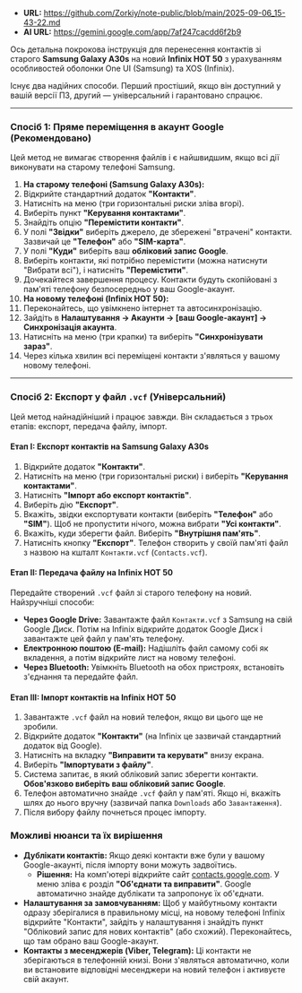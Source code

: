 * **URL:** https://github.com/Zorkiy/note-public/blob/main/2025-09-06_15-43-22.md
* **AI URL:** https://gemini.google.com/app/7af247cacdd6f2b9

Ось детальна покрокова інструкція для перенесення контактів зі старого **Samsung Galaxy A30s** на новий **Infinix HOT 50** з урахуванням особливостей оболонки One UI (Samsung) та XOS (Infinix).

Існує два надійних способи. Перший простіший, якщо він доступний у вашій версії ПЗ, другий — універсальний і гарантовано спрацює.

---

### Спосіб 1: Пряме переміщення в акаунт Google (Рекомендовано)

Цей метод не вимагає створення файлів і є найшвидшим, якщо всі дії виконувати на старому телефоні Samsung.

1.  **На старому телефоні (Samsung Galaxy A30s):**
2.  Відкрийте стандартний додаток **"Контакти"**.
3.  Натисніть на меню (три горизонтальні риски зліва вгорі).
4.  Виберіть пункт **"Керування контактами"**.
5.  Знайдіть опцію **"Перемістити контакти"**.
6.  У полі **"Звідки"** виберіть джерело, де збережені "втрачені" контакти. Зазвичай це **"Телефон"** або **"SIM-карта"**.
7.  У полі **"Куди"** виберіть ваш **обліковий запис Google**.
8.  Виберіть контакти, які потрібно перемістити (можна натиснути "Вибрати всі"), і натисніть **"Перемістити"**.
9.  Дочекайтеся завершення процесу. Контакти будуть скопійовані з пам'яті телефону безпосередньо у ваш Google-акаунт.
10. **На новому телефоні (Infinix HOT 50):**
11. Переконайтесь, що увімкнено інтернет та автосинхронізацію.
12. Зайдіть в **Налаштування → Акаунти → [ваш Google-акаунт] → Синхронізація акаунта**.
13. Натисніть на меню (три крапки) та виберіть **"Синхронізувати зараз"**.
14. Через кілька хвилин всі переміщені контакти з'являться у вашому новому телефоні.

---

### Спосіб 2: Експорт у файл `.vcf` (Універсальний)

Цей метод найнадійніший і працює завжди. Він складається з трьох етапів: експорт, передача файлу, імпорт.

#### Етап I: Експорт контактів на Samsung Galaxy A30s

1.  Відкрийте додаток **"Контакти"**.
2.  Натисніть на меню (три горизонтальні риски) і виберіть **"Керування контактами"**.
3.  Натисніть **"Імпорт або експорт контактів"**.
4.  Виберіть дію **"Експорт"**.
5.  Вкажіть, звідки експортувати контакти (виберіть **"Телефон"** або **"SIM"**). Щоб не пропустити нічого, можна вибрати **"Усі контакти"**.
6.  Вкажіть, куди зберегти файл. Виберіть **"Внутрішня пам'ять"**.
7.  Натисніть кнопку **"Експорт"**. Телефон створить у своїй пам'яті файл з назвою на кшталт `Контакти.vcf` (`Contacts.vcf`).

#### Етап II: Передача файлу на Infinix HOT 50

Передайте створений `.vcf` файл зі старого телефону на новий. Найзручніші способи:
* **Через Google Drive:** Завантажте файл `Контакти.vcf` з Samsung на свій Google Диск. Потім на Infinix відкрийте додаток Google Диск і завантажте цей файл у пам'ять телефону.
* **Електронною поштою (E-mail):** Надішліть файл самому собі як вкладення, а потім відкрийте лист на новому телефоні.
* **Через Bluetooth:** Увімкніть Bluetooth на обох пристроях, встановіть з'єднання та передайте файл.

#### Етап III: Імпорт контактів на Infinix HOT 50

1.  Завантажте `.vcf` файл на новий телефон, якщо ви цього ще не зробили.
2.  Відкрийте додаток **"Контакти"** (на Infinix це зазвичай стандартний додаток від Google).
3.  Натисніть на вкладку **"Виправити та керувати"** внизу екрана.
4.  Виберіть **"Імпортувати з файлу"**.
5.  Система запитає, в який обліковий запис зберегти контакти. **Обов'язково виберіть ваш обліковий запис Google**.
6.  Телефон автоматично знайде `.vcf` файл у пам'яті. Якщо ні, вкажіть шлях до нього вручну (зазвичай папка `Downloads` або `Завантаження`).
7.  Після вибору файлу почнеться процес імпорту.

### Можливі нюанси та їх вирішення

* **Дублікати контактів:** Якщо деякі контакти вже були у вашому Google-акаунті, після імпорту вони можуть задвоїтись.
    * **Рішення:** На комп'ютері відкрийте сайт [contacts.google.com](https://contacts.google.com). У меню зліва є розділ **"Об'єднати та виправити"**. Google автоматично знайде дублікати та запропонує їх об'єднати.
* **Налаштування за замовчуванням:** Щоб у майбутньому контакти одразу зберігалися в правильному місці, на новому телефоні Infinix відкрийте "Контакти", зайдіть у налаштування і знайдіть пункт "Обліковий запис для нових контактів" (або схожий). Переконайтесь, що там обрано ваш Google-акаунт.
* **Контакты з месенджерів (Viber, Telegram):** Ці контакти не зберігаються в телефонній книзі. Вони з'являться автоматично, коли ви встановите відповідні месенджери на новий телефон і активуєте свій акаунт.